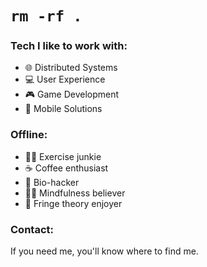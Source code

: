 # `rm -rf .`

### Tech I like to work with:
- 🌐 Distributed Systems
- 💻 User Experience
- 🎮 Game Development
- 📱  Mobile Solutions 

### Offline:
- 🏋️‍♂️ Exercise junkie
- ☕ Coffee enthusiast
- 🧠 Bio-hacker
- 🧘‍♂️ Mindfulness believer
- 🌌 Fringe theory enjoyer

### Contact:  
If you need me, you'll know where to find me.
